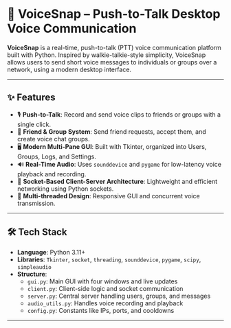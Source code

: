 # 🎤 VoiceSnap – Push-to-Talk Desktop Voice Communication

**VoiceSnap** is a real-time, push-to-talk (PTT) voice communication platform built with Python. Inspired by walkie-talkie-style simplicity, VoiceSnap allows users to send short voice messages to individuals or groups over a network, using a modern desktop interface.

---

## ✨ Features

- 🎙️ **Push-to-Talk**: Record and send voice clips to friends or groups with a single click.
- 👥 **Friend & Group System**: Send friend requests, accept them, and create voice chat groups.
- 🖥️ **Modern Multi-Pane GUI**: Built with Tkinter, organized into Users, Groups, Logs, and Settings.
- 🔊 **Real-Time Audio**: Uses `sounddevice` and `pygame` for low-latency voice playback and recording.
- 📡 **Socket-Based Client-Server Architecture**: Lightweight and efficient networking using Python sockets.
- 🧵 **Multi-threaded Design**: Responsive GUI and concurrent voice transmission.

---

## 🛠 Tech Stack

- **Language**: Python 3.11+
- **Libraries**: `Tkinter`, `socket`, `threading`, `sounddevice`, `pygame`, `scipy`, `simpleaudio`
- **Structure**:
  - `gui.py`: Main GUI with four windows and live updates
  - `client.py`: Client-side logic and socket communication
  - `server.py`: Central server handling users, groups, and messages
  - `audio_utils.py`: Handles voice recording and playback
  - `config.py`: Constants like IPs, ports, and cooldowns

---

